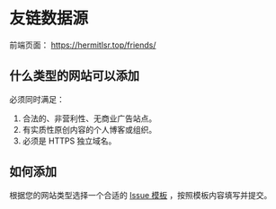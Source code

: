 # 友链数据源

前端页面： https://hermitlsr.top/friends/

## 什么类型的网站可以添加

必须同时满足：

1. 合法的、非营利性、无商业广告站点。
2. 有实质性原创内容的个人博客或组织。
3. 必须是 HTTPS 独立域名。

## 如何添加

根据您的网站类型选择一个合适的 [Issue 模板](https://github.com/hermitlsr/friends/issues/new/choose) ，按照模板内容填写并提交。
